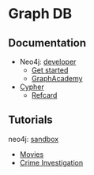 # Graph DB

## Documentation

- Neo4j: [developer](https://neo4j.com/developer/)
  - [Get started](https://neo4j.com/developer/get-started)
  - [GraphAcademy](https://neo4j.com/graphacademy)
- [Cypher](https://neo4j.com/docs/cypher-manual/current/)
  - [Refcard](https://neo4j.com/docs/cypher-refcard/current/)

## Tutorials

neo4j: [sandbox](https://sandbox.neo4j.com)

- [Movies](tutorials/movies/README.md)
- [Crime Investigation](tutorials/crime-investigation/README.md)
